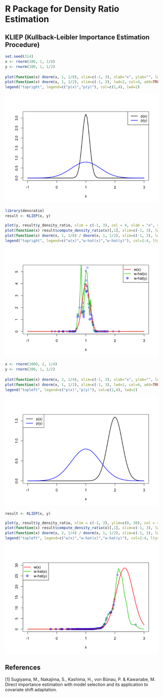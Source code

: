 # R Package for Density Ratio Estimation



## KLIEP (Kullback-Leibler Importance Estimation Procedure)


```r
set.seed(314)
x <- rnorm(100, 1, 1/8)
y <- rnorm(100, 1, 1/2)

plot(function(x) dnorm(x, 1, 1/8), xlim=c(-1, 3), xlab="x", ylab="", lwd=2)
plot(function(x) dnorm(x, 1, 1/2), xlim=c(-1, 3), lwd=2, col=4, add=TRUE)
legend("topright", legend=c("p(x)","p(y)"), col=c(1,4), lwd=2)
```

![](README_files/figure-html/unnamed-chunk-1-1.png)


```r
library(densratio)
result <- KLIEP(x, y)
```


```r
plot(y, result$y_density_ratio, xlim = c(-1, 3), col = 4, xlab = "x", ylab = "")
plot(function(x) result$compute_density_ratio(x)[,1], xlim=c(-1, 3), lwd=2, col=3, add=TRUE)
plot(function(x) dnorm(x, 1, 1/8) / dnorm(x, 1, 1/2), xlim=c(-1, 3), lwd=2, col=2, add=TRUE)
legend("topright", legend=c("w(x)","w-hat(x)","w-hat(y)"), col=2:4, lty=c(1,1,NA), lwd=2, pch=c(NA,NA,1))
```

![](README_files/figure-html/unnamed-chunk-3-1.png)


```r
x <- rnorm(1000, 2, 1/4)
y <- rnorm(200, 1, 1/2)

plot(function(x) dnorm(x, 2, 1/4), xlim=c(-1, 3), xlab="x", ylab="", lwd=2)
plot(function(x) dnorm(x, 1, 1/2), xlim=c(-1, 3), lwd=2, col=4, add=TRUE)
legend("topleft", legend=c("p(x)","p(y)"), col=c(1,4), lwd=2)
```

![](README_files/figure-html/unnamed-chunk-4-1.png)


```r
result <- KLIEP(x, y)
```


```r
plot(y, result$y_density_ratio, xlim = c(-1, 3), ylim=c(0, 30), col = 4, xlab = "x", ylab = "")
plot(function(x) result$compute_density_ratio(x)[,1], xlim=c(-1, 3), lwd=2, col=3, add=TRUE)
plot(function(x) dnorm(x, 2, 1/4) / dnorm(x, 1, 1/2), xlim=c(-1, 3), lwd=2, col=2, add=TRUE)
legend("topleft", legend=c("w(x)","w-hat(x)","w-hat(y)"), col=2:4, lty=c(1,1,NA), lwd=2, pch=c(NA,NA,1))
```

![](README_files/figure-html/unnamed-chunk-6-1.png)

## References

[1] Sugiyama, M., Nakajima, S., Kashima, H., von Bünau, P. & Kawanabe, M. 
Direct importance estimation with model selection and its application to covariate shift adaptation. 

